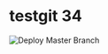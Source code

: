 # testgit 34

<img src="https://github.com/atgpro/testgit/workflows/Deploy-Master-Branch/badge.svg" alt="Deploy Master Branch" style="max-width:100%;">
